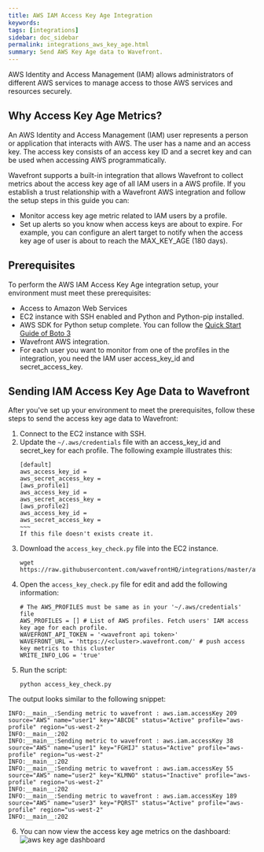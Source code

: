 ```yaml
---
title: AWS IAM Access Key Age Integration
keywords:
tags: [integrations]
sidebar: doc_sidebar
permalink: integrations_aws_key_age.html
summary: Send AWS Key Age data to Wavefront.
---
```


AWS Identity and Access Management (IAM) allows administrators of different AWS services to manage access to those AWS services and resources securely.

## Why Access Key Age Metrics?

An AWS Identity and Access Management (IAM) user represents a person or application that interacts with AWS. The user has a name and an access key. The access key consists of an access key ID and a secret key and can be used when accessing AWS programmatically.

Wavefront supports a built-in integration that allows Wavefront to collect metrics about the access key age of all IAM users in a AWS profile. If you establish a trust relationship with a Wavefront AWS integration and follow the setup steps in this guide you can:
* Monitor access key age metric related to IAM users by a profile.
* Set up alerts so you know when access keys are about to expire. For example, you can configure an alert target to notify when the access key age of user is about to reach the MAX_KEY_AGE (180 days).

## Prerequisites

To perform the AWS IAM Access Key Age integration setup, your environment must meet these prerequisites:
* Access to Amazon Web Services
* EC2 instance with SSH enabled and Python and Python-pip installed.
* AWS SDK for Python setup complete. You can follow the [Quick Start Guide of Boto 3](https://github.com/boto/boto3)
* Wavefront AWS integration.
* For each user you want to monitor from one of the profiles in the integration, you need the IAM user access_key_id and secret_access_key.

## Sending IAM Access Key Age Data to Wavefront

After you've set up your environment to meet the prerequisites, follow these steps to send the access key age data to Wavefront:
1. Connect to the EC2 instance with SSH.
2. Update the `~/.aws/credentials` file with an access_key_id and secret_key for each profile. The following example illustrates this:
   ~~~~
   [default]
   aws_access_key_id =
   aws_secret_access_key =
   [aws_profile1]
   aws_access_key_id =
   aws_secret_access_key =
   [aws_profile2]
   aws_access_key_id =
   aws_secret_access_key =
   ~~~
   If this file doesn't exists create it.
3. Download the `access_key_check.py` file into the EC2 instance.
   ~~~
   wget https://raw.githubusercontent.com/wavefrontHQ/integrations/master/aws/scripts/access_key_check.py
   ~~~
4. Open the `access_key_check.py` file for edit and add the following information:
   ~~~
   # The AWS_PROFILES must be same as in your '~/.aws/credentials' file
   AWS_PROFILES = [] # List of AWS profiles. Fetch users' IAM access key age for each profile.
   WAVEFRONT_API_TOKEN = '<wavefront api token>'
   WAVEFRONT_URL = 'https://<cluster>.wavefront.com/' # push access key metrics to this cluster
   WRITE_INFO_LOG = 'true'
   ~~~
5. Run the script:
   ~~~
   python access_key_check.py
   ~~~
The output looks similar to the following snippet:
~~~
INFO:__main__:Sending metric to wavefront : aws.iam.accessKey 209 source="AWS" name="user1" key="ABCDE" status="Active" profile="aws-profile" region="us-west-2"
INFO:__main__:202
INFO:__main__:Sending metric to wavefront : aws.iam.accessKey 38 source="AWS" name="user1" key="FGHIJ" status="Active" profile="aws-profile" region="us-west-2"
INFO:__main__:202
INFO:__main__:Sending metric to wavefront : aws.iam.accessKey 55 source="AWS" name="user2" key="KLMNO" status="Inactive" profile="aws-profile" region="us-west-2"
INFO:__main__:202
INFO:__main__:Sending metric to wavefront : aws.iam.accessKey 189 source="AWS" name="user3" key="PQRST" status="Active" profile="aws-profile" region="us-west-2"
INFO:__main__:202
~~~
6. You can now view the access key age metrics on the dashboard:
   ![aws key age dashboard](images/AWS_KeyAge_dashboard.png)
